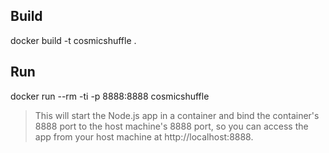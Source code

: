 ## Build
docker build -t cosmicshuffle .


## Run
docker run --rm -ti -p 8888:8888 cosmicshuffle

> This will start the Node.js app in a container and bind the container's 8888 port to the host machine's 8888 port, so you can access the app from your host machine at http://localhost:8888.